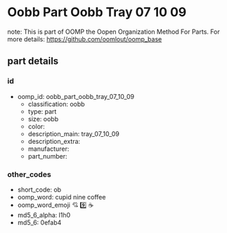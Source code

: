 # Oobb Part Oobb Tray 07 10 09  

note: This is part of OOMP the Oopen Organization Method For Parts. For more details: https://github.com/oomlout/oomp_base

##  part details





### id
* oomp_id: oobb_part_oobb_tray_07_10_09
  * classification: oobb
  * type: part
  * size: oobb
  * color: 
  * description_main: tray_07_10_09
  * description_extra: 
  * manufacturer: 
  * part_number: 

### other_codes
* short_code: ob
* oomp_word: cupid nine coffee
* oomp_word_emoji :cupid: :nine: :coffee:
* md5_6_alpha: l1h0
* md5_6: 0efab4